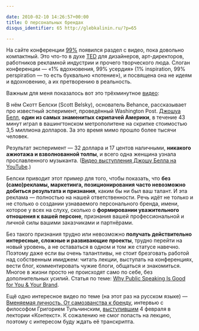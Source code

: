 ```yaml
---

date: 2010-02-10 14:26:57+00:00
title: О персональных брендах
disqus_identifier: 65 http://glebkalinin.ru/?p=65

---
```


На сайте конференции [99%](http://the99percent.com/) появился раздел с видео, пока довольно компактный. Это что-то в духе [TED](http://ted.com) для дизайнеров, арт-директоров, работников рекламной индустрии и прочего творческого люда. Слоган конференции — «1% вдохновения, 99% усердия» (1% inspiration, 99% perspiration — то есть буквально «потение»), и посвящена она не идеям и вдохновению, а их претворению в реальность.

Важным для меня показалось вот это трёхминутное [видео](http://vimeo.com/8422213):

<!-- more -->



В нём Скотт Белски (Scott Belsky), основатель Behance, рассказывает про известный эсперимент, проведённый Washington Post. [Джошуа Белл](http://www.joshuabell.com/), **один из самых знаменитых скрипачей Америки**, в течение 43 минут играл в вашингтонском метрополитене на скрипке стоимостью 3,5 миллиона долларов. За это время мимо прошло более тысячи человек. 

Результат эксперимент — 32 доллара и 17 центов наличными, **никакого ажиотажа и взволнованной толпы**, и всего одна женщина узнала прославленного музыканта. ([Видео выступления Джошу Белла на YouTube](http://www.youtube.com/watch?v=hnOPu0_YWhw&feature=fvw).)

Белски приводит этот пример для того, чтобы показать, что **без (само)рекламы, маркетинга, позиционирования часто невозможно добиться результата и признания**, каким бы ни был ваш талант. И эта реклама — полностью на нашей ответственности. Речь идёт не только и не столько о создании узнаваемого персонального бренда, имени, которое у всех на слуху, сколько о **формировании уважительного отношения к вашей персоне**, признания вашей профессиональной и личной силы вашими заказчиками и партнёрами.

Без такого признания трудно или невозможно **получать действительно интересные, сложные и развивающие проекты**, трудно перейти на новый уровень, а не оставаться в одном и том же статусе навечно. Поэтому даже если вы очень талантливы, не стоит брезговать работой над собственным имиджем: читать лекции, выступать на конференциях, вести блог, комментировать чужие блоги, общаться и знакомиться. Многое в жизни просто не происходят само по себе, без дополнительных усилий. Статья по теме: [Why Public Speaking Is Good for You & Your Brand](http://the99percent.com/tips/6276/why-public-speaking-is-good-for-you-your-brand).

Ещё одно интересное видео по теме (на этот раз на русском языке) — [Вменяемая личность. От самозванства к бренду](http://www.nevex.tv/video/2003), интервью с философом Григорием Тульчинским, [выступившим](http://contextclub.org/events/y2010/m2/n36) 4 февраля в лектории «Контекст». К сожалению не смог попасть на лекцию, поэтому с интересом буду ждать её транскрипта.
